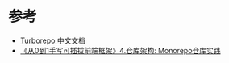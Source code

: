 # 参考

- [Turborepo 中文文档](https://turborepo-zh.vercel.app/getting-started/existing-monorepo.html)
- [《从0到1手写可插拔前端框架》4.仓库架构: Monorepo仓库实践](https://juejin.cn/post/7176969133924286521#heading-50)